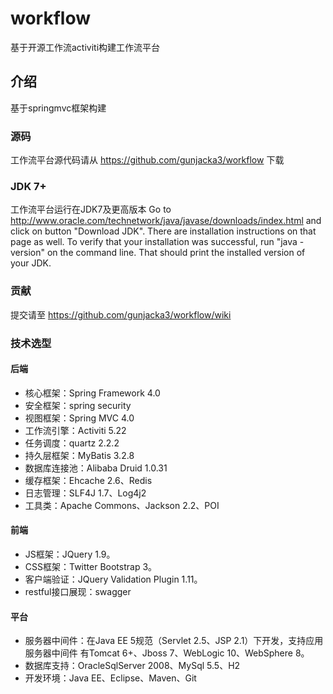 # workflow
基于开源工作流activiti构建工作流平台

## 介绍

基于springmvc框架构建

### 源码

工作流平台源代码请从 https://github.com/gunjacka3/workflow 下载

### JDK 7+

工作流平台运行在JDK7及更高版本 Go to http://www.oracle.com/technetwork/java/javase/downloads/index.html and click on button "Download JDK".  There are installation instructions on that page as well. To verify that your installation was successful, run "java -version" on the command line.  That should print the installed version of your JDK.

### 贡献

提交请至 https://github.com/gunjacka3/workflow/wiki

### 技术选型

#### 后端
+ 核心框架：Spring Framework 4.0
+ 安全框架：spring security
+ 视图框架：Spring MVC 4.0
+ 工作流引擎：Activiti 5.22
+ 任务调度：quartz 2.2.2
+ 持久层框架：MyBatis 3.2.8
+ 数据库连接池：Alibaba Druid 1.0.31
+ 缓存框架：Ehcache 2.6、Redis
+ 日志管理：SLF4J 1.7、Log4j2
+ 工具类：Apache Commons、Jackson 2.2、POI

#### 前端
+ JS框架：JQuery 1.9。
+ CSS框架：Twitter Bootstrap 3。
+ 客户端验证：JQuery Validation Plugin 1.11。
+ restful接口展现：swagger


#### 平台
+ 服务器中间件：在Java EE 5规范（Servlet 2.5、JSP 2.1）下开发，支持应用服务器中间件
有Tomcat 6+、Jboss 7、WebLogic 10、WebSphere 8。
+ 数据库支持：OracleSqlServer 2008、MySql 5.5、H2
+ 开发环境：Java EE、Eclipse、Maven、Git
